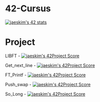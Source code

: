 # 42-Cursus

[![jaeskim's 42 stats](https://badge42.herokuapp.com/api/stats/agenoves)](https://github.com/JaeSeoKim/badge42)

# Project

LIBFT - [![jaeskim's 42Project Score](https://badge42.herokuapp.com/api/project/agenoves/Libft)](https://github.com/JaeSeoKim/badge42)

Get_next_line - [![jaeskim's 42Project Score](https://badge42.herokuapp.com/api/project/agenoves/get_next_line)](https://github.com/JaeSeoKim/badge42)

FT_Printf - [![jaeskim's 42Project Score](https://badge42.herokuapp.com/api/project/agenoves/ft_printf)](https://github.com/JaeSeoKim/badge42)

Push_swap - [![jaeskim's 42Project Score](https://badge42.herokuapp.com/api/project/agenoves/push_swap)](https://github.com/JaeSeoKim/badge42)

So_Long - [![jaeskim's 42Project Score](https://badge42.herokuapp.com/api/project/agenoves/so_long)](https://github.com/JaeSeoKim/badge42)
